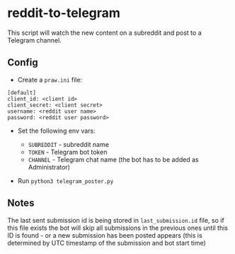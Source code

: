 # reddit-to-telegram

This script will watch the new content on a subreddit and post to a Telegram channel.

## Config

* Create a `praw.ini` file:
```
[default]
client_id: <client id>
client_secret: <client secret>
username: <reddit user name>
password: <reddit user password>
```
* Set the following env vars:
  * `SUBREDDIT` - subreddit name
  * `TOKEN` - Telegram bot token
  * `CHANNEL` - Telegram chat name (the bot has to be added as Administrator)
  
* Run `python3 telegram_poster.py`

## Notes

The last sent submission id is being stored in `last_submission.id` file, so
if this file exists the bot will skip all submissions in the previous ones until 
this ID is found - or a new submission has been posted appears (this is determined 
by UTC timestamp of the submission and bot start time)
